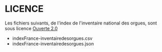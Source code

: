 # LICENCE

Les fichiers suivants, de l'index de l'inventaire national des orgues, sont sous licence [Ouverte 2.0](https://github.com/etalab/licence-ouverte/blob/master/LO.md)

- indexFrance-inventairedesorgues.csv
- indexFrance-inventairedesorgues.json